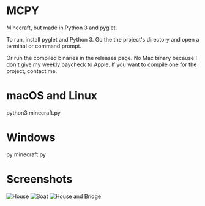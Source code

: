 # MCPY
Minecraft, but made in Python 3 and pyglet.


To run, install pyglet and Python 3.
Go the the project's directory and open a terminal or command prompt.

Or run the compiled binaries in the releases page. No Mac binary because I don't give my weekly paycheck to Apple. 
If you want to compile one for the project, contact me.

# macOS and Linux
python3 minecraft.py

# Windows
py minecraft.py


# Screenshots

![House](https://github.com/TransKat/minecraftpython/blob/main/house.png)
![Boat](https://github.com/TransKat/minecraftpython/blob/main/boat.png)
![House and Bridge](https://user-images.githubusercontent.com/61893437/114472412-c583c600-9bb7-11eb-8a8d-8484ab31c3e5.png)
